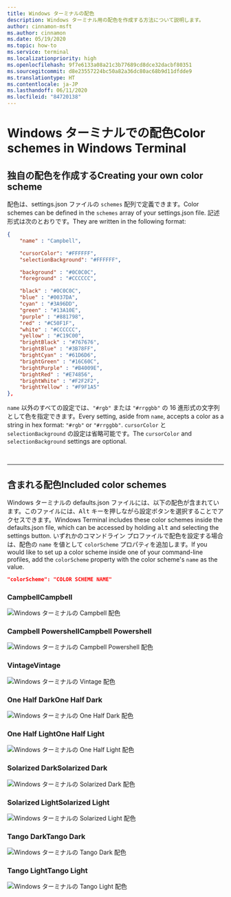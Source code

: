 ```yaml
---
title: Windows ターミナルの配色
description: Windows ターミナル用の配色を作成する方法について説明します。
author: cinnamon-msft
ms.author: cinnamon
ms.date: 05/19/2020
ms.topic: how-to
ms.service: terminal
ms.localizationpriority: high
ms.openlocfilehash: 9f7e6133a08a21c3b77689cd8dce32dacbf80351
ms.sourcegitcommit: d8e23557224bc50a82a36dc80ac68b9d11dfdde9
ms.translationtype: HT
ms.contentlocale: ja-JP
ms.lasthandoff: 06/11/2020
ms.locfileid: "84720138"
---
```

# <a name="color-schemes-in-windows-terminal"></a><span data-ttu-id="4eeef-103">Windows ターミナルでの配色</span><span class="sxs-lookup"><span data-stu-id="4eeef-103">Color schemes in Windows Terminal</span></span>

## <a name="creating-your-own-color-scheme"></a><span data-ttu-id="4eeef-104">独自の配色を作成する</span><span class="sxs-lookup"><span data-stu-id="4eeef-104">Creating your own color scheme</span></span>

<span data-ttu-id="4eeef-105">配色は、settings.json ファイルの `schemes` 配列で定義できます。</span><span class="sxs-lookup"><span data-stu-id="4eeef-105">Color schemes can be defined in the `schemes` array of your settings.json file.</span></span> <span data-ttu-id="4eeef-106">記述形式は次のとおりです。</span><span class="sxs-lookup"><span data-stu-id="4eeef-106">They are written in the following format:</span></span>

```json
{
    "name" : "Campbell",

    "cursorColor": "#FFFFFF",
    "selectionBackground": "#FFFFFF",

    "background" : "#0C0C0C",
    "foreground" : "#CCCCCC",

    "black" : "#0C0C0C",
    "blue" : "#0037DA",
    "cyan" : "#3A96DD",
    "green" : "#13A10E",
    "purple" : "#881798",
    "red" : "#C50F1F",
    "white" : "#CCCCCC",
    "yellow" : "#C19C00",
    "brightBlack" : "#767676",
    "brightBlue" : "#3B78FF",
    "brightCyan" : "#61D6D6",
    "brightGreen" : "#16C60C",
    "brightPurple" : "#B4009E",
    "brightRed" : "#E74856",
    "brightWhite" : "#F2F2F2",
    "brightYellow" : "#F9F1A5"
},
```

<span data-ttu-id="4eeef-107">`name` 以外のすべての設定では、`"#rgb"` または `"#rrggbb"` の 16 進形式の文字列として色を指定できます。</span><span class="sxs-lookup"><span data-stu-id="4eeef-107">Every setting, aside from `name`, accepts a color as a string in hex format: `"#rgb"` or `"#rrggbb"`.</span></span> <span data-ttu-id="4eeef-108">`cursorColor` と `selectionBackground` の設定は省略可能です。</span><span class="sxs-lookup"><span data-stu-id="4eeef-108">The `cursorColor` and `selectionBackground` settings are optional.</span></span>

<br />

___

## <a name="included-color-schemes"></a><span data-ttu-id="4eeef-109">含まれる配色</span><span class="sxs-lookup"><span data-stu-id="4eeef-109">Included color schemes</span></span>

<span data-ttu-id="4eeef-110">Windows ターミナルの defaults.json ファイルには、以下の配色が含まれています。このファイルには、<kbd>Alt</kbd> キーを押しながら設定ボタンを選択することでアクセスできます。</span><span class="sxs-lookup"><span data-stu-id="4eeef-110">Windows Terminal includes these color schemes inside the defaults.json file, which can be accessed by holding <kbd>alt</kbd> and selecting the settings button.</span></span> <span data-ttu-id="4eeef-111">いずれかのコマンドライン プロファイルで配色を設定する場合は、配色の `name` を値として `colorScheme` プロパティを追加します。</span><span class="sxs-lookup"><span data-stu-id="4eeef-111">If you would like to set up a color scheme inside one of your command-line profiles, add the `colorScheme` property with the color scheme's `name` as the value.</span></span>

```json
"colorScheme": "COLOR SCHEME NAME"
```

### <a name="campbell"></a><span data-ttu-id="4eeef-112">Campbell</span><span class="sxs-lookup"><span data-stu-id="4eeef-112">Campbell</span></span>

![Windows ターミナルの Campbell 配色](./../images/campbell-color-scheme.png)

### <a name="campbell-powershell"></a><span data-ttu-id="4eeef-114">Campbell Powershell</span><span class="sxs-lookup"><span data-stu-id="4eeef-114">Campbell Powershell</span></span>

![Windows ターミナルの Campbell Powershell 配色](./../images/campbell-powershell-color-scheme.png)

### <a name="vintage"></a><span data-ttu-id="4eeef-116">Vintage</span><span class="sxs-lookup"><span data-stu-id="4eeef-116">Vintage</span></span>

![Windows ターミナルの Vintage 配色](./../images/vintage-color-scheme.png)

### <a name="one-half-dark"></a><span data-ttu-id="4eeef-118">One Half Dark</span><span class="sxs-lookup"><span data-stu-id="4eeef-118">One Half Dark</span></span>

![Windows ターミナルの One Half Dark 配色](./../images/one-half-dark-color-scheme.png)

### <a name="one-half-light"></a><span data-ttu-id="4eeef-120">One Half Light</span><span class="sxs-lookup"><span data-stu-id="4eeef-120">One Half Light</span></span>

![Windows ターミナルの One Half Light 配色](./../images/one-half-light-color-scheme.png)

### <a name="solarized-dark"></a><span data-ttu-id="4eeef-122">Solarized Dark</span><span class="sxs-lookup"><span data-stu-id="4eeef-122">Solarized Dark</span></span>

![Windows ターミナルの Solarized Dark 配色](./../images/solarized-dark-color-scheme.png)

### <a name="solarized-light"></a><span data-ttu-id="4eeef-124">Solarized Light</span><span class="sxs-lookup"><span data-stu-id="4eeef-124">Solarized Light</span></span>

![Windows ターミナルの Solarized Light 配色](./../images/solarized-light-color-scheme.png)

### <a name="tango-dark"></a><span data-ttu-id="4eeef-126">Tango Dark</span><span class="sxs-lookup"><span data-stu-id="4eeef-126">Tango Dark</span></span>

![Windows ターミナルの Tango Dark 配色](./../images/tango-dark-color-scheme.png)

### <a name="tango-light"></a><span data-ttu-id="4eeef-128">Tango Light</span><span class="sxs-lookup"><span data-stu-id="4eeef-128">Tango Light</span></span>

![Windows ターミナルの Tango Light 配色](./../images/tango-light-color-scheme.png)
